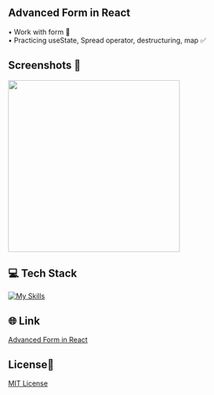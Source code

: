 ## Advanced Form in React
• Work with form 📝 <br>
• Practicing useState, Spread operator, destructuring, map ✅

## Screenshots 📱
<img src="src/images/form2.jpg.jpg" width="350">

## 💻 Tech Stack
[![My Skills](https://skillicons.dev/icons?i=html,css,javascript,react)](https://skillicons.dev)

## 🌐 Link
<a href="https://advanced-form-dejvcodes.netlify.app/">Advanced Form in React</a>

## License🔐
[MIT License](LICENSE)